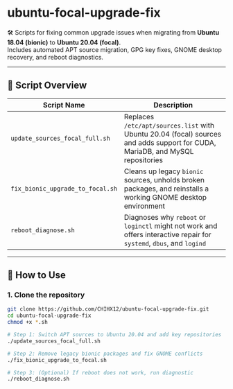 # ubuntu-focal-upgrade-fix
🛠️ Scripts for fixing common upgrade issues when migrating from **Ubuntu 18.04 (bionic)** to **Ubuntu 20.04 (focal)**.  
Includes automated APT source migration, GPG key fixes, GNOME desktop recovery, and reboot diagnostics.

---

## 📂 Script Overview

| Script Name                     | Description                                                                 |
|--------------------------------|-----------------------------------------------------------------------------|
| `update_sources_focal_full.sh`     | Replaces `/etc/apt/sources.list` with Ubuntu 20.04 (focal) sources and adds support for CUDA, MariaDB, and MySQL repositories |
| `fix_bionic_upgrade_to_focal.sh`   | Cleans up legacy `bionic` sources, unholds broken packages, and reinstalls a working GNOME desktop environment |
| `reboot_diagnose.sh`               | Diagnoses why `reboot` or `loginctl` might not work and offers interactive repair for `systemd`, `dbus`, and `logind` |

---

## 🚀 How to Use

### 1. Clone the repository

```bash
git clone https://github.com/CHIHX12/ubuntu-focal-upgrade-fix.git
cd ubuntu-focal-upgrade-fix
chmod +x *.sh

# Step 1: Switch APT sources to Ubuntu 20.04 and add key repositories
./update_sources_focal_full.sh

# Step 2: Remove legacy bionic packages and fix GNOME conflicts
./fix_bionic_upgrade_to_focal.sh

# Step 3: (Optional) If reboot does not work, run diagnostic
./reboot_diagnose.sh
